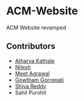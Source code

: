 # ACM-Website
ACM Website revamped


## Contributors
* [Atharva Kathale](https://github.com/Atharva-K12)
* [Nilesh](https://github.com/Nilesh1502)
* [Meet Agrawal](https://github.com/meetagrawal09)
* [Gowtham Gorrepati](https://github.com/GowthamG30/)
* [Shiva Reddy](https://github.com/shiva-reddy-1001)
* Sahil Purohit
